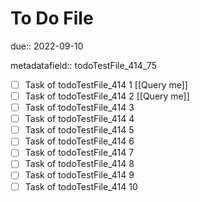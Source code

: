 # To Do File

due:: 2022-09-10

metadatafield:: todoTestFile_414_75

- [ ] Task of todoTestFile_414 1 [[Query me]]
- [ ] Task of todoTestFile_414 2 [[Query me]]
- [ ] Task of todoTestFile_414 3
- [ ] Task of todoTestFile_414 4
- [ ] Task of todoTestFile_414 5
- [ ] Task of todoTestFile_414 6
- [ ] Task of todoTestFile_414 7
- [ ] Task of todoTestFile_414 8
- [ ] Task of todoTestFile_414 9
- [ ] Task of todoTestFile_414 10